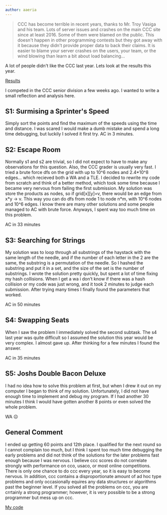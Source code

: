 ```yaml
---
author: aaeria
---
```

> CCC has become terrible in recent years, thanks to Mr. Troy Vasiga and his team. Lots of server issues and crashes on the main CCC site since at least 2016. Some of them were blamed on the public. This doesn't happen in other programming contests but they got away with it because they didn't provide proper data to back their claims. It is easier to blame your server crashes on the users, your team, or the wind blowing than learn a bit about load balancing...

A lot of people didn't like the CCC last year. Lets look at the results this year.

[Results](https://www.cemc.uwaterloo.ca/contests/computing/2020/stage%201/2020CCCResults.pdf)

I competed in the CCC senior division a few weeks ago. I wanted to write a small reflection and analysis here.

## S1: Surmising a Sprinter's Speed
Simply sort the points and find the maximum of the speeds using the time and distance. I was scared I would make a dumb mistake and spend a long time debugging, but luckily I solved it first try.
AC in 3 minutes.

## S2: Escape Room
Normally s1 and s2 are trivial, so I did not expect to have to make any observations for this question. Also, the CCC grader is usually very fast. I tried a brute force dfs on the grid with up to 10^6 nodes and 2.4\*10^8 edges... which recieved both a WA and a TLE. I decided to rewrite my code from scratch and think of a better method, which took some time because I became very nervous from failing the first submission. My solution was store the products as nodes, so if grid[x][y]=v, there would be an edge from x\*y -> v. This way you can do dfs from node 1 to node n*m, with 10^6 nodes and 10^6 edges. I know there are many other solutions and some people managed to AC with brute force. Anyways, I spent way too much time on this problem.

AC in 33 minutes

## S3: Searching for Strings

My solution was to loop through all substrings of the haystack with the same length of the needle, and if the number of each letter in the 2 are the same, the substring is a permutation of the needle. So I hashed the substring and put it in a set, and the size of the set is the number of substrings. I wrote the solution pretty quickly, but spent a lot of time fixing my hash collisions. When I get a wa i don’t know if there was a hash collision or my code was just wrong, and it took 2 minutes to judge each submission. After trying many times I finally found the parameters that worked.

AC in 50 minutes

## S4: Swapping Seats

When I saw the problem I immediately solved the second subtask. The s4 last year was quite difficult so I assumed the solution this year would be very complex. I almost gave up. After thinking for a few minutes I found the answer.

AC in 35 minutes

## S5: Joshs Double Bacon Deluxe

I had no idea how to solve this problem at first, but when I drew it out on my computer I began to think of my solution. Unfortunately, I did not have enough time to implement and debug my program. If I had another 30 minutes I think I would have gotten another 8 points or even solved the whole problem.

WA ☹

## General Comment

I ended up getting 60 points and 12th place. I qualified for the next round so I cannot complain too much, but I think I spent too much time debugging the early problems and did not think of the solutions for the later problems fast enough because I was nervous. I believe ccc scores do not correlate strongly with performance on cco, usaco, or most online competitions. There is only one chance to do ccc every year, so it is easy to become nervous. In addition, ccc contains a disproportionate amount of ad hoc type problems and only occasionally equires any data structures or algorithms past the beginner level. If you solved all the problems on ccc, you are crrtainly a strong programmer; however, it is very possible to be a strong programmer but mess up on ccc.

[My code](https://github.com/zzaria/contest-programming/tree/master/ccc-cco)